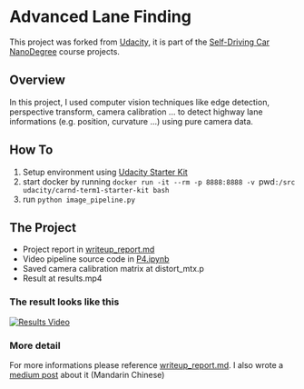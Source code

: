 # Advanced Lane Finding
This project was forked from [Udacity](https://github.com/udacity/CarND-Advanced-Lane-Lines), it is part of the [Self-Driving Car NanoDegree](https://www.udacity.com/course/self-driving-car-engineer-nanodegree--nd013) course projects.

## Overview
In this project, I used computer vision techniques like edge detection, perspective transform, camera calibration ... to detect highway lane informations (e.g. position, curvature ...) using pure camera data.

## How To
1. Setup environment using [Udacity Starter Kit](https://github.com/udacity/CarND-Term1-Starter-Kit)
2. start docker by running `docker run -it --rm -p 8888:8888 -v `pwd`:/src udacity/carnd-term1-starter-kit bash`
3. run `python image_pipeline.py`

## The Project
* Project report in [writeup_report.md](./writeup_report.md)
* Video pipeline source code in [P4.ipynb](./P4.ipynb)
* Saved camera calibration matrix at distort_mtx.p
* Result at results.mp4

### The result looks like this

[![Results Video](https://img.youtube.com/vi/MIyqcMWk0jo/0.jpg)](https://www.youtube.com/watch?v=MIyqcMWk0jo "Results Video")

### More detail

For more informations please reference [writeup_report.md](./writeup_report.md).
I also wrote a [medium post](https://medium.com/@hsinchengchao/%E8%87%AA%E9%A7%95%E8%BB%8A%E5%AD%B8%E7%BF%92%E4%B9%8B%E8%B7%AF-%E4%BA%8C-282ed3cd0e88#.b8q8q4ihq) about it (Mandarin Chinese)
